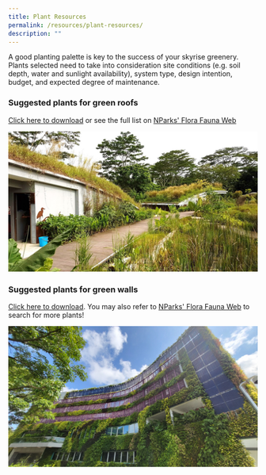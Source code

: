 ```yaml
---
title: Plant Resources
permalink: /resources/plant-resources/
description: ""
---
```

A good planting palette is key to the success of your skyrise greenery. Plants selected need to take into consideration site conditions (e.g. soil depth, water and sunlight availability), system type, design intention, budget, and expected degree of maintenance. 

### **Suggested plants for green roofs**
[Click here to download](/files/Plant%20resources/suggested%20plant%20species%20for%20green%20roofs.pdf) or see the full list on [NParks' Flora Fauna Web](https://www.nparks.gov.sg/florafaunaweb/species-search?tag={50240719-F8B3-4F3D-9106-464B070D91A0}|{CF7C53EB-DA70-4767-9BB4-0A87B22E642E})

<img style="width:600px" src="/images/Skyrise%20Greenery/Kranji.jpg">

### **Suggested plants for green walls** 
[Click here to download](/files/Plant%20resources/suggested%20plant%20species%20for%20green%20walls.pdf). You may also refer to [NParks' Flora Fauna Web](https://www.nparks.gov.sg/florafaunaweb) to search for more plants!

<img style="width:600px" src="/images/Skyrise%20Greenery/keppel.jpg">